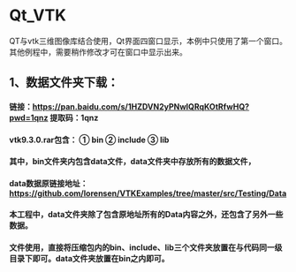 # Qt_VTK
QT与vtk三维图像库结合使用，Qt界面四窗口显示，本例中只使用了第一个窗口。其他例程中，需要稍作修改才可在窗口中显示出来。

## 1、数据文件夹下载：

#### 链接：https://pan.baidu.com/s/1HZDVN2yPNwlQRqKOtRfwHQ?pwd=1qnz 提取码：1qnz 
	
####	vtk9.3.0.rar包含：		① bin   	② include    	③ lib
		
####		其中，bin文件夹内包含data文件，data文件夹中存放所有的数据文件，	
####		data数据原链接地址：https://github.com/lorensen/VTKExamples/tree/master/src/Testing/Data	
####		本工程中，data文件夹除了包含原地址所有的Data内容之外，还包含了另外一些数据。
####        文件使用，直接将压缩包内的bin、include、lib三个文件夹放置在与代码同一级目录下即可。data文件夹放置在bin之内即可。
	
	
	
	





